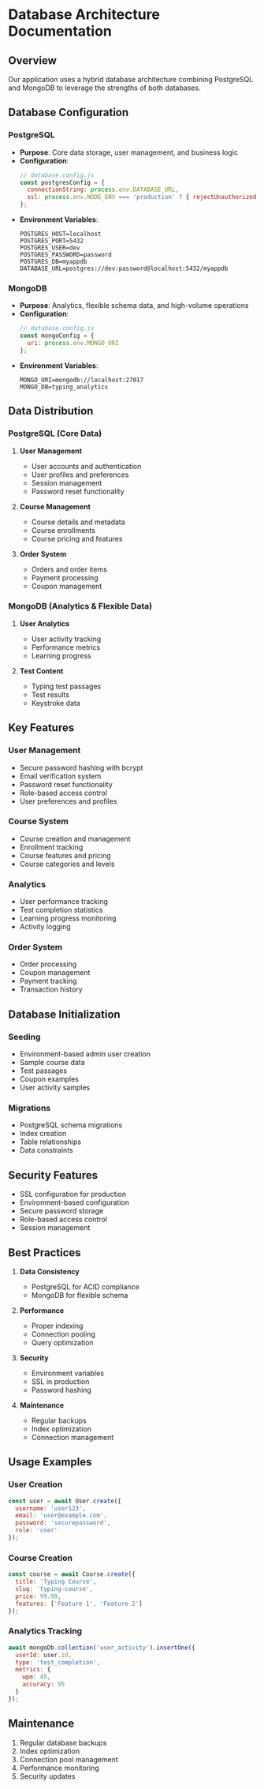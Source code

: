 # Database Architecture Documentation

## Overview
Our application uses a hybrid database architecture combining PostgreSQL and MongoDB to leverage the strengths of both databases.

## Database Configuration

### PostgreSQL
- **Purpose**: Core data storage, user management, and business logic
- **Configuration**: 
  ```javascript
  // database.config.js
  const postgresConfig = {
    connectionString: process.env.DATABASE_URL,
    ssl: process.env.NODE_ENV === 'production' ? { rejectUnauthorized: false } : false
  };
  ```
- **Environment Variables**:
  ```
  POSTGRES_HOST=localhost
  POSTGRES_PORT=5432
  POSTGRES_USER=dev
  POSTGRES_PASSWORD=password
  POSTGRES_DB=myappdb
  DATABASE_URL=postgres://dev:password@localhost:5432/myappdb
  ```

### MongoDB
- **Purpose**: Analytics, flexible schema data, and high-volume operations
- **Configuration**:
  ```javascript
  // database.config.js
  const mongoConfig = {
    uri: process.env.MONGO_URI
  };
  ```
- **Environment Variables**:
  ```
  MONGO_URI=mongodb://localhost:27017
  MONGO_DB=typing_analytics
  ```

## Data Distribution

### PostgreSQL (Core Data)
1. **User Management**
   - User accounts and authentication
   - User profiles and preferences
   - Session management
   - Password reset functionality

2. **Course Management**
   - Course details and metadata
   - Course enrollments
   - Course pricing and features

3. **Order System**
   - Orders and order items
   - Payment processing
   - Coupon management

### MongoDB (Analytics & Flexible Data)
1. **User Analytics**
   - User activity tracking
   - Performance metrics
   - Learning progress

2. **Test Content**
   - Typing test passages
   - Test results
   - Keystroke data

## Key Features

### User Management
- Secure password hashing with bcrypt
- Email verification system
- Password reset functionality
- Role-based access control
- User preferences and profiles

### Course System
- Course creation and management
- Enrollment tracking
- Course features and pricing
- Course categories and levels

### Analytics
- User performance tracking
- Test completion statistics
- Learning progress monitoring
- Activity logging

### Order System
- Order processing
- Coupon management
- Payment tracking
- Transaction history

## Database Initialization

### Seeding
- Environment-based admin user creation
- Sample course data
- Test passages
- Coupon examples
- User activity samples

### Migrations
- PostgreSQL schema migrations
- Index creation
- Table relationships
- Data constraints

## Security Features
- SSL configuration for production
- Environment-based configuration
- Secure password storage
- Role-based access control
- Session management

## Best Practices
1. **Data Consistency**
   - PostgreSQL for ACID compliance
   - MongoDB for flexible schema

2. **Performance**
   - Proper indexing
   - Connection pooling
   - Query optimization

3. **Security**
   - Environment variables
   - SSL in production
   - Password hashing

4. **Maintenance**
   - Regular backups
   - Index optimization
   - Connection management

## Usage Examples

### User Creation
```javascript
const user = await User.create({
  username: 'user123',
  email: 'user@example.com',
  password: 'securepassword',
  role: 'user'
});
```

### Course Creation
```javascript
const course = await Course.create({
  title: 'Typing Course',
  slug: 'typing-course',
  price: 99.99,
  features: ['Feature 1', 'Feature 2']
});
```

### Analytics Tracking
```javascript
await mongoDb.collection('user_activity').insertOne({
  userId: user.id,
  type: 'test_completion',
  metrics: {
    wpm: 45,
    accuracy: 95
  }
});
```

## Maintenance
1. Regular database backups
2. Index optimization
3. Connection pool management
4. Performance monitoring
5. Security updates 
